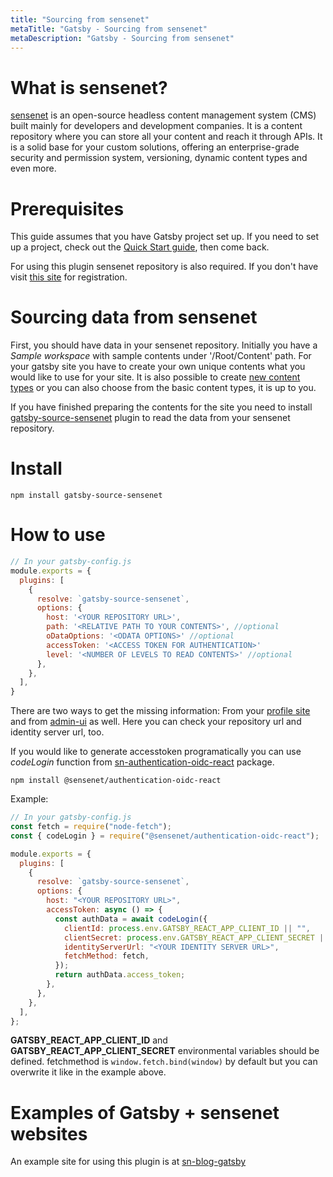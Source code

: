 ```yaml
---
title: "Sourcing from sensenet"
metaTitle: "Gatsby - Sourcing from sensenet"
metaDescription: "Gatsby - Sourcing from sensenet"
---
```


# What is sensenet?

[sensenet](https://sensenet.com) is an open-source headless content management system (CMS) built mainly for developers and development companies.
It is a content repository where you can store all your content and reach it through APIs. It is a solid base for your custom solutions, offering an enterprise-grade security and permission system, versioning, dynamic content types and even more.

# Prerequisites

This guide assumes that you have Gatsby project set up. If you need to set up a project, check out the [Quick Start guide](https://www.gatsbyjs.com/docs/quick-start/), then come back.

For using this plugin sensenet repository is also required. If you don't have visit [this site](https://profile.sensenet.com/?redirectToLogin) for registration.

# Sourcing data from sensenet

First, you should have data in your sensenet repository. Initially you have a _Sample workspace_ with sample contents under '/Root/Content' path. For your gatsby site you have to create your own unique contents what you would like to use for your site. It is also possible to create [new content types](https://docs.sensenet.com/tutorials/content-types) or you can also choose from the basic content types, it is up to you.

If you have finished preparing the contents for the site you need to install [gatsby-source-sensenet](https://github.com/SenseNet/sn-client/tree/develop/packages/gatsby-source-sensenet) plugin to read the data from your sensenet repository.

# Install

```shell
npm install gatsby-source-sensenet
```

# How to use

```javascript
// In your gatsby-config.js
module.exports = {
  plugins: [
    {
      resolve: `gatsby-source-sensenet`,
      options: {
        host: '<YOUR REPOSITORY URL>',
        path: '<RELATIVE PATH TO YOUR CONTENTS>', //optional
        oDataOptions: '<ODATA OPTIONS>' //optional
        accessToken: '<ACCESS TOKEN FOR AUTHENTICATION>'
        level: '<NUMBER OF LEVELS TO READ CONTENTS>' //optional
      },
    },
  ],
}
```

There are two ways to get the missing information:
From your [profile site](https://docs.sensenet.com/concepts/basics/06-authentication-secrets) and from [admin-ui](https://docs.sensenet.com/guides/settings/api-and-security) as well. Here you can check your repository url and identity server url, too.

If you would like to generate accesstoken programatically you can use _codeLogin_ function from [sn-authentication-oidc-react](https://github.com/SenseNet/sn-client/tree/develop/packages/sn-authentication-oidc-react) package.

```shell
npm install @sensenet/authentication-oidc-react
```

Example:

```javascript
// In your gatsby-config.js
const fetch = require("node-fetch");
const { codeLogin } = require("@sensenet/authentication-oidc-react");

module.exports = {
  plugins: [
    {
      resolve: `gatsby-source-sensenet`,
      options: {
        host: "<YOUR REPOSITORY URL>",
        accessToken: async () => {
          const authData = await codeLogin({
            clientId: process.env.GATSBY_REACT_APP_CLIENT_ID || "",
            clientSecret: process.env.GATSBY_REACT_APP_CLIENT_SECRET || "",
            identityServerUrl: "<YOUR IDENTITY SERVER URL>",
            fetchMethod: fetch,
          });
          return authData.access_token;
        },
      },
    },
  ],
};
```

**GATSBY_REACT_APP_CLIENT_ID** and **GATSBY_REACT_APP_CLIENT_SECRET** environmental variables should be defined. fetchmethod is `window.fetch.bind(window)` by default but you can overwrite it like in the example above.

# Examples of Gatsby + sensenet websites

An example site for using this plugin is at [sn-blog-gatsby](https://github.com/SenseNet/sn-client/tree/develop/examples/sn-blog-gatsby)
